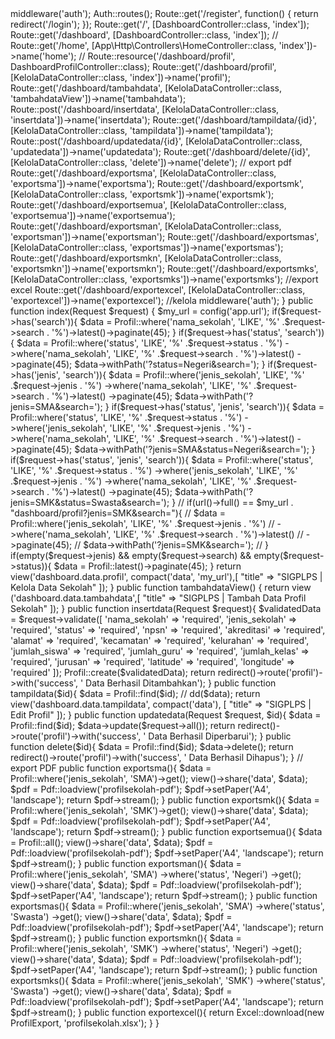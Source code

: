 <?php

use Illuminate\Support\Facades\Auth;
use Illuminate\Support\Facades\Route;
use App\Http\Controllers\DashboardController;
use App\Http\Controllers\KelolaDataController;


// Route::get('/', function () {
//     return view('login.login');
// });

// Route::get('/home', [HomeController::class, 'home']);

// Route::get('/', function(){
//     return view('dashboard.index');
// })->middleware('auth');

Auth::routes();
Route::get('/register', function() {
    return redirect('/login');
});
Route::get('/', [DashboardController::class, 'index']);
Route::get('/dashboard', [DashboardController::class, 'index']);

// Route::get('/home', [App\Http\Controllers\HomeController::class, 'index'])->name('home');

// Route::resource('/dashboard/profil', DashboardProfilController::class);

Route::get('/dashboard/profil', [KelolaDataController::class, 'index'])->name('profil');

Route::get('/dashboard/tambahdata', [KelolaDataController::class, 'tambahdataView'])->name('tambahdata');
Route::post('/dashboard/insertdata', [KelolaDataController::class, 'insertdata'])->name('insertdata');

Route::get('/dashboard/tampildata/{id}', [KelolaDataController::class, 'tampildata'])->name('tampildata');
Route::post('/dashboard/updatedata/{id}', [KelolaDataController::class, 'updatedata'])->name('updatedata');

Route::get('/dashboard/delete/{id}', [KelolaDataController::class, 'delete'])->name('delete');

// export pdf
Route::get('/dashboard/exportsma', [KelolaDataController::class, 'exportsma'])->name('exportsma');
Route::get('/dashboard/exportsmk', [KelolaDataController::class, 'exportsmk'])->name('exportsmk');
Route::get('/dashboard/exportsemua', [KelolaDataController::class, 'exportsemua'])->name('exportsemua');
Route::get('/dashboard/exportsman', [KelolaDataController::class, 'exportsman'])->name('exportsman');
Route::get('/dashboard/exportsmas', [KelolaDataController::class, 'exportsmas'])->name('exportsmas');
Route::get('/dashboard/exportsmkn', [KelolaDataController::class, 'exportsmkn'])->name('exportsmkn');
Route::get('/dashboard/exportsmks', [KelolaDataController::class, 'exportsmks'])->name('exportsmks');


//export excel
Route::get('/dashboard/exportexcel', [KelolaDataController::class, 'exportexcel'])->name('exportexcel');



//kelola
<?php

namespace App\Http\Controllers;

use App\Models\Profil;
use Illuminate\Http\Request;
use App\Exports\ProfilExport;
use Barryvdh\DomPDF\Facade\Pdf;
use Maatwebsite\Excel\Facades\Excel;

class KelolaDataController extends Controller
{
    public function __construct()
    {
        $this->middleware('auth');
    }

    public function index(Request $request)
    {
        $my_url = config('app.url');
        if($request->has('search')){
            $data = Profil::where('nama_sekolah', 'LIKE', '%' .$request->search . '%')->latest()->paginate(45);
        }
        if($request->has('status', 'search')){
            $data = Profil::where('status', 'LIKE', '%' .$request->status . '%')
                            ->where('nama_sekolah', 'LIKE', '%' .$request->search . '%')->latest()
                            ->paginate(45);
                            $data->withPath('?status=Negeri&search=');
        }
        if($request->has('jenis', 'search')){
            $data = Profil::where('jenis_sekolah', 'LIKE', '%' .$request->jenis . '%')
                            ->where('nama_sekolah', 'LIKE', '%' .$request->search . '%')->latest()
                            ->paginate(45);
                            $data->withPath('?jenis=SMA&search=');
        }
        
        if($request->has('status', 'jenis', 'search')){
            $data = Profil::where('status', 'LIKE', '%' .$request->status . '%')
                            ->where('jenis_sekolah', 'LIKE', '%' .$request->jenis . '%')
                            ->where('nama_sekolah', 'LIKE', '%' .$request->search . '%')->latest()
                            ->paginate(45);
                            $data->withPath('?jenis=SMA&status=Negeri&search=');
        }
        
        if($request->has('status', 'jenis', 'search')){
            $data = Profil::where('status', 'LIKE', '%' .$request->status . '%')
                            ->where('jenis_sekolah', 'LIKE', '%' .$request->jenis . '%')
                            ->where('nama_sekolah', 'LIKE', '%' .$request->search . '%')->latest()
                            ->paginate(45);
                            $data->withPath('?jenis=SMK&status=Swasta&search=');
        }
        
        // if(url()->full() == $my_url . "dashboard/profil?jenis=SMK&search="){
        //     $data = Profil::where('jenis_sekolah', 'LIKE', '%' .$request->jenis . '%')
        //                     ->where('nama_sekolah', 'LIKE', '%' .$request->search . '%')->latest()
        //                     ->paginate(45);
        //                     $data->withPath('?jenis=SMK&search=');
        // }
        
        
        if(empty($request->jenis) && empty($request->search) && empty($request->status)){
            $data = Profil::latest()->paginate(45);
        }

        return view('dashboard.data.profil', compact('data', 'my_url'),[
            "title" => "SIGPLPS | Kelola Data Sekolah"
        ]);
    }

    public function tambahdataView()
    {
        return view ('dashboard.data.tambahdata',[
            "title" => "SIGPLPS | Tambah Data Profil Sekolah"
        ]);
    }

    public function insertdata(Request $request){
        $validatedData = $request->validate([
            'nama_sekolah' => 'required',
            'jenis_sekolah' => 'required',
            'status' => 'required',
            'npsn' => 'required',
            'akreditasi' => 'required',
            'alamat' => 'required',
            'kecamatan' => 'required',
            'kelurahan' => 'required',
            'jumlah_siswa' => 'required',
            'jumlah_guru' => 'required',
            'jumlah_kelas' => 'required',
            'jurusan' => 'required',
            'latitude' => 'required',
            'longitude' => 'required'
        ]);

        Profil::create($validatedData);

        return redirect()->route('profil')->with('success', ' Data Berhasil Ditambahkan');
    }

    public function tampildata($id){
        $data = Profil::find($id);
        // dd($data);
        return view('dashboard.data.tampildata', compact('data'), [
            "title" => "SIGPLPS | Edit Profil"
        ]);
    }

    public function updatedata(Request $request, $id){
        $data = Profil::find($id);
        $data->update($request->all());
        return redirect()->route('profil')->with('success', ' Data Berhasil Diperbarui');
    }

    public function delete($id){
        $data = Profil::find($id);
        $data->delete();
        return redirect()->route('profil')->with('success', ' Data Berhasil Dihapus');
    }

    // export PDF
    public function exportsma(){
        $data = Profil::where('jenis_sekolah', 'SMA')->get();

        view()->share('data', $data);
        $pdf = Pdf::loadview('profilsekolah-pdf');
        $pdf->setPaper('A4', 'landscape');
        return $pdf->stream();
    }

    public function exportsmk(){
            $data = Profil::where('jenis_sekolah', 'SMK')->get();        
        view()->share('data', $data);
        $pdf = Pdf::loadview('profilsekolah-pdf');
        $pdf->setPaper('A4', 'landscape');
        return $pdf->stream();
    }

    public function exportsemua(){
        $data = Profil::all();     
    view()->share('data', $data);
    $pdf = Pdf::loadview('profilsekolah-pdf');
    $pdf->setPaper('A4', 'landscape');
    return $pdf->stream();
    }

    public function exportsman(){
        $data = Profil::where('jenis_sekolah', 'SMA')
                    ->where('status', 'Negeri')                
                    ->get();     
    view()->share('data', $data);
    $pdf = Pdf::loadview('profilsekolah-pdf');
    $pdf->setPaper('A4', 'landscape');
    return $pdf->stream();
    }

    public function exportsmas(){
        $data = Profil::where('jenis_sekolah', 'SMA')
                    ->where('status', 'Swasta')                
                    ->get();     
    view()->share('data', $data);
    $pdf = Pdf::loadview('profilsekolah-pdf');
    $pdf->setPaper('A4', 'landscape');
    return $pdf->stream();
    }

    public function exportsmkn(){
        $data = Profil::where('jenis_sekolah', 'SMK')
                    ->where('status', 'Negeri')                
                    ->get();     
    view()->share('data', $data);
    $pdf = Pdf::loadview('profilsekolah-pdf');
    $pdf->setPaper('A4', 'landscape');
    return $pdf->stream();
    }
    
    public function exportsmks(){
        $data = Profil::where('jenis_sekolah', 'SMK')
                    ->where('status', 'Swasta')                
                    ->get();     
    view()->share('data', $data);
    $pdf = Pdf::loadview('profilsekolah-pdf');
    $pdf->setPaper('A4', 'landscape');
    return $pdf->stream();
    }

    public function exportexcel(){
        return Excel::download(new ProfilExport, 'profilsekolah.xlsx');
    }
}
